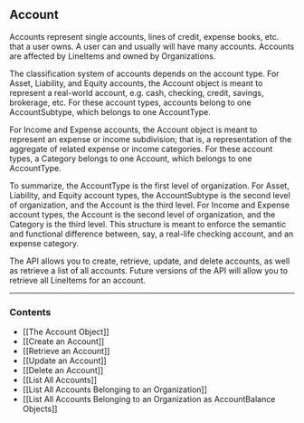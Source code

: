 ## Account
Accounts represent single accounts, lines of credit, expense books, etc. that a user owns. A user can and usually will have many accounts. Accounts are affected by LineItems and owned by Organizations. 

The classification system of accounts depends on the account type. For Asset, Liability, and Equity accounts, the Account object is meant to represent a real-world account, e.g. cash, checking, credit, savings, brokerage, etc. For these account types, accounts belong to one AccountSubtype, which belongs to one AccountType.

For Income and Expense accounts, the Account object is meant to represent an expense or income subdivision; that is, a representation of the aggregate of related expense or income categories. For these account types, a Category belongs to one Account, which belongs to one AccountType.

To summarize, the AccountType is the first level of organization. For Asset, Liability, and Equity account types, the AccountSubtype is the second level of organization, and the Account is the third level. For Income and Expense account types, the Account is the second level of organization, and the Category is the third level. This structure is meant to enforce the semantic and functional difference between, say, a real-life checking account, and an expense category.

The API allows you to create, retrieve, update, and delete accounts, as well as retrieve a list of all accounts. Future versions of the API will allow you to retrieve all LineItems for an account.
___
### Contents
- [[The Account Object]]
- [[Create an Account]]
- [[Retrieve an Account]]
- [[Update an Account]]
- [[Delete an Account]]
- [[List All Accounts]]
- [[List All Accounts Belonging to an Organization]]
- [[List All Accounts Belonging to an Organization as AccountBalance Objects]]
